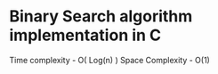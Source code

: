 # Binary Search algorithm implementation in C

Time complexity - O( Log(n) )
Space Complexity - O(1)
